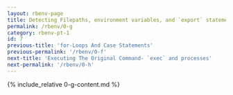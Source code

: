 ```yaml
---
layout: rbenv-page
title: Detecting Filepaths, environment variables, and `export` statements
permalink: /rbenv/0-g
category: rbenv-pt-1
id: 7
previous-title: 'for-Loops And Case Statements'
previous-permalink: '/rbenv/0-f'
next-title: 'Executing The Original Command- `exec` and processes'
next-permalink: '/rbenv/0-h'
---
```


{% include_relative 0-g-content.md %}
